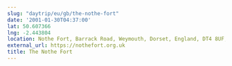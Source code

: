 ```yaml
---
slug: "daytrip/eu/gb/the-nothe-fort"
date: '2001-01-30T04:37:00'
lat: 50.607366
lng: -2.443804
location: Nothe Fort, Barrack Road, Weymouth, Dorset, England, DT4 8UF, United Kingdom
external_url: https://nothefort.org.uk
title: The Nothe Fort
---
```



